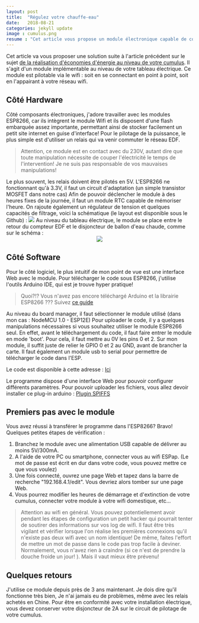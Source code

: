 ```yaml
---
layout: post
title:  "Régulez votre chauffe-eau"
date:   2018-08-21
categories: jekyll update
image : cumulus.png
resume : "Cet article vous propose un module électronique capable de commander à distance la commande de chauffe de votre cumulus au plus juste besoin"
---
```

Cet article va vous proposer une solution suite à l'article précédent sur le sujet  <a href="{{ site.baseurl }}/jekyll/update/2018/08/06/Diminuez-votre-consommation-eau-chaude.html">
de la réalisation d'économies d'énergie au niveau de votre cumulus</a>. 
Il s'agit d'un module implémentable au niveau de votre tableau électrique. 
Ce module est pilotable via le wifi : soit en se connectant en point à point, soit en l'appairant à votre réseau wifi.

<h2> Côté Hardware </h2>
Côté composants électroniques, j'adore travailler avec les modules ESP8266, car ils intègrent le module Wifi et ils disposent d'une flash embarquée assez importante, 
permettant ainsi de stocker facilement un petit site internet en guise d'interface! 
Pour le pilotage de la puissance, le plus simple est d'utiliser un relais qui va venir commuter le réseau EDF.
<blockquote>
<i class="fas fa-plug"></i>  Attention, ce module est en contact avec du 230V, autant dire que toute manipulation nécessite de couper l'électricité le temps de l'intervention!
Je ne suis pas responsable de vos mauvaises manipulations!
</blockquote>
Le plus souvent, les relais doivent être pilotés en 5V. L'ESP8266 ne fonctionnant qu'à 3.3V, il faut un circuit d'adaptation (un simple transistor MOSFET dans notre cas)
Afin de pouvoir déclencher le module à des heures fixes de la journée, il faut un module RTC capable de mémoriser l'heure. 
On rajoute également un régulateur de tension et quelques capacités de filtrage, voici la schématique (le layout est disponible sous le Github) : 
<img src="{{ "/assets/img/" | absolute_url }}esp_cumulus_schema.png">
Au niveau du tableau électrique, le module se place entre le retour du compteur EDF et le disjoncteur de ballon d'eau chaude, comme sur le schéma : 

<center>
<img src="{{ "/assets/img/" | absolute_url }}montage_schema.png">
</center>

<h2> Côté Software </h2>
Pour le côté logiciel, le plus intuitif de mon point de vue est une interface Web avec le module. 
Pour télécharger le code sous ESP8266, j'utilise l'outils Arduino IDE, qui est je trouve hyper pratique! 
<blockquote>
Quoi?!? Vous n'avez pas encore téléchargé Arduino et la librairie ESP8266 ??? Suivez <a href="https://github.com/esp8266/Arduino#installing-with-boards-manager">ce guide</a>
</blockquote>
Au niveau du board manager, il faut sélectionner le module utilisé (dans mon cas : NodeMCU 1.0 - ESP12E)
Pour uploader le code, il y a quelques manipulations nécessaires si vous souhaitez utiliser le module ESP8266 seul. 
En effet, avant le téléchargement du code, il faut faire entrer le module en mode 'boot'. 
Pour cela, il faut mettre au 0V les pins 0 et 2. Sur mon module, il suffit juste de relier le GPIO 0 et 2 au GND, avant de brancher la carte.
Il faut également un module usb to serial pour permettre de télécharger le code dans l'ESP.

Le code est disponible à cette adresse : <a href="https://github.com/dufoura/ESP_Cumulus.git"> Ici </a> 

Le programme dispose d'une interface Web pour pouvoir configurer différents paramètres. Pour pouvoir uploader les fichiers, vous allez  devoir installer ce plug-in arduino : <a href="https://github.com/esp8266/arduino-esp8266fs-plugin"> Plugin SPIFFS </a>

<h2> Premiers pas avec le module </h2>
Vous avez réussi à transférer le programme dans l'ESP8266? Bravo!
Quelques petites étapes de vérification : 
<ol>
<li>Branchez le module avec une alimentation USB capable de délivrer au moins 5V/300mA. </li>
<li> A l'aide de votre PC ou smartphone, connecter vous au wifi ESPap. (Le mot de passe est écrit en dur dans votre code, vous pouvez mettre ce que vous voulez)</li>
<li> Une fois connecté, ouvrez une page Web et tapez dans la barre de recherche "192.168.4.1/edit". Vous devriez alors tomber sur une page Web.</li>
<li> Vous pourrez modifier les heures de démarrage et d'extinction de votre cumulus, connecter votre module à votre wifi domestique, etc...</li>
</ol>
<blockquote>
Attention au wifi en général. Vous pouvez potentiellement avoir pendant les étapes de configuration un petit hacker qui pourrait tenter de soutirer 
des informations sur vos log de wifi. Il faut être très vigilant et vérifier lorsque l'on réalise les premières connexions qu'il n'existe pas deux wifi avec un nom identique!
De même, faites l'effort de mettre un mot de passe dans le code pas trop facile à deviner. 
Normalement, vous n'avez rien à craindre (si ce n'est de prendre la douche froide un jour! ). Mais il vaut mieux être prévenu!
</blockquote>

<h2> Quelques retours </h2>
J'utilise ce module depuis près de 3 ans maintenant. Je dois dire qu'il fonctionne très bien, Je n'ai jamais eu de problèmes, même avec les relais achetés en Chine. 
Pour être en conformité avec votre installation électrique, vous devez conserver votre disjoncteur de 2A sur le circuit de pilotage de votre cumulus. 